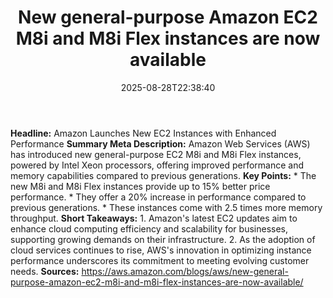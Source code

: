 ﻿---
title: "New general-purpose Amazon EC2 M8i and M8i Flex instances are now available"
date: "2025-08-28T22:38:40"
category: "Markets"
summary: ""
slug: "new generalpurpose amazon ec2 m8i and m8i flex instances are"
source_urls:
  - "https://aws.amazon.com/blogs/aws/new-general-purpose-amazon-ec2-m8i-and-m8i-flex-instances-are-now-available/"
seo:
  title: "New general-purpose Amazon EC2 M8i and M8i Flex instances are now available | Hash n Hedge"
  description: ""
  keywords: ["news", "markets", "brief"]
---
**Headline:** Amazon Launches New EC2 Instances with Enhanced Performance  **Summary Meta Description:** Amazon Web Services (AWS) has introduced new general-purpose EC2 M8i and M8i Flex instances, powered by Intel Xeon processors, offering improved performance and memory capabilities compared to previous generations.  **Key Points:**  * The new M8i and M8i Flex instances provide up to 15% better price performance. * They offer a 20% increase in performance compared to previous generations. * These instances come with 2.5 times more memory throughput.  **Short Takeaways:**  1. Amazon's latest EC2 updates aim to enhance cloud computing efficiency and scalability for businesses, supporting growing demands on their infrastructure. 2. As the adoption of cloud services continues to rise, AWS's innovation in optimizing instance performance underscores its commitment to meeting evolving customer needs.  **Sources:** https://aws.amazon.com/blogs/aws/new-general-purpose-amazon-ec2-m8i-and-m8i-flex-instances-are-now-available/ 
